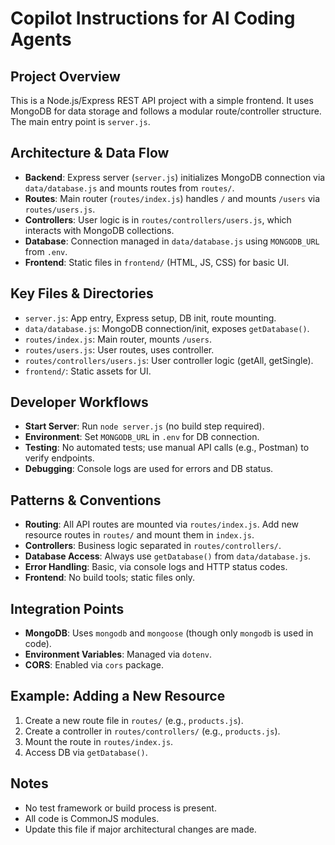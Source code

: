 # Copilot Instructions for AI Coding Agents

## Project Overview

This is a Node.js/Express REST API project with a simple frontend. It uses MongoDB for data storage and follows a modular route/controller structure. The main entry point is `server.js`.

## Architecture & Data Flow

- **Backend**: Express server (`server.js`) initializes MongoDB connection via `data/database.js` and mounts routes from `routes/`.
- **Routes**: Main router (`routes/index.js`) handles `/` and mounts `/users` via `routes/users.js`.
- **Controllers**: User logic is in `routes/controllers/users.js`, which interacts with MongoDB collections.
- **Database**: Connection managed in `data/database.js` using `MONGODB_URL` from `.env`.
- **Frontend**: Static files in `frontend/` (HTML, JS, CSS) for basic UI.

## Key Files & Directories

- `server.js`: App entry, Express setup, DB init, route mounting.
- `data/database.js`: MongoDB connection/init, exposes `getDatabase()`.
- `routes/index.js`: Main router, mounts `/users`.
- `routes/users.js`: User routes, uses controller.
- `routes/controllers/users.js`: User controller logic (getAll, getSingle).
- `frontend/`: Static assets for UI.

## Developer Workflows

- **Start Server**: Run `node server.js` (no build step required).
- **Environment**: Set `MONGODB_URL` in `.env` for DB connection.
- **Testing**: No automated tests; use manual API calls (e.g., Postman) to verify endpoints.
- **Debugging**: Console logs are used for errors and DB status.

## Patterns & Conventions

- **Routing**: All API routes are mounted via `routes/index.js`. Add new resource routes in `routes/` and mount them in `index.js`.
- **Controllers**: Business logic separated in `routes/controllers/`.
- **Database Access**: Always use `getDatabase()` from `data/database.js`.
- **Error Handling**: Basic, via console logs and HTTP status codes.
- **Frontend**: No build tools; static files only.

## Integration Points

- **MongoDB**: Uses `mongodb` and `mongoose` (though only `mongodb` is used in code).
- **Environment Variables**: Managed via `dotenv`.
- **CORS**: Enabled via `cors` package.

## Example: Adding a New Resource

1. Create a new route file in `routes/` (e.g., `products.js`).
2. Create a controller in `routes/controllers/` (e.g., `products.js`).
3. Mount the route in `routes/index.js`.
4. Access DB via `getDatabase()`.

## Notes

- No test framework or build process is present.
- All code is CommonJS modules.
- Update this file if major architectural changes are made.
